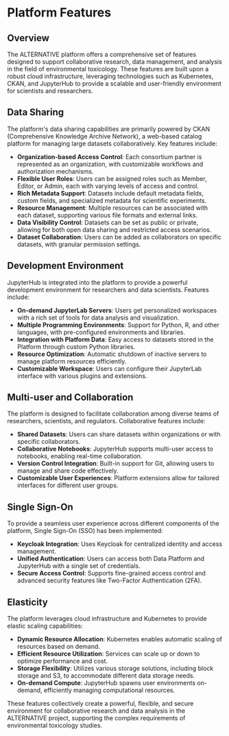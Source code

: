 # Platform Features

## Overview

The ALTERNATIVE platform offers a comprehensive set of features designed to support collaborative research, data management, and analysis in the field of environmental toxicology. These features are built upon a robust cloud infrastructure, leveraging technologies such as Kubernetes, CKAN, and JupyterHub to provide a scalable and user-friendly environment for scientists and researchers.

## Data Sharing

The platform's data sharing capabilities are primarily powered by CKAN (Comprehensive Knowledge Archive Network), a web-based catalog platform for managing large datasets collaboratively. Key features include:

- **Organization-based Access Control**: Each consortium partner is represented as an organization, with customizable workflows and authorization mechanisms.
- **Flexible User Roles**: Users can be assigned roles such as Member, Editor, or Admin, each with varying levels of access and control.
- **Rich Metadata Support**: Datasets include default metadata fields, custom fields, and specialized metadata for scientific experiments.
- **Resource Management**: Multiple resources can be associated with each dataset, supporting various file formats and external links.
- **Data Visibility Control**: Datasets can be set as public or private, allowing for both open data sharing and restricted access scenarios.
- **Dataset Collaboration**: Users can be added as collaborators on specific datasets, with granular permission settings.

## Development Environment

JupyterHub is integrated into the platform to provide a powerful development environment for researchers and data scientists. Features include:

- **On-demand JupyterLab Servers**: Users get personalized workspaces with a rich set of tools for data analysis and visualization.
- **Multiple Programming Environments**: Support for Python, R, and other languages, with pre-configured environments and libraries.
- **Integration with Platform Data**: Easy access to datasets stored in the Platform through custom Python libraries.
- **Resource Optimization**: Automatic shutdown of inactive servers to manage platform resources efficiently.
- **Customizable Workspace**: Users can configure their JupyterLab interface with various plugins and extensions.

## Multi-user and Collaboration

The platform is designed to facilitate collaboration among diverse teams of researchers, scientists, and regulators. Collaborative features include:

- **Shared Datasets**: Users can share datasets within organizations or with specific collaborators.
- **Collaborative Notebooks**: JupyterHub supports multi-user access to notebooks, enabling real-time collaboration.
- **Version Control Integration**: Built-in support for Git, allowing users to manage and share code effectively.
- **Customizable User Experiences**: Platform extensions allow for tailored interfaces for different user groups.

## Single Sign-On

To provide a seamless user experience across different components of the platform, Single Sign-On (SSO) has been implemented:

- **Keycloak Integration**: Uses Keycloak for centralized identity and access management.
- **Unified Authentication**: Users can access both Data Platform and JupyterHub with a single set of credentials.
- **Secure Access Control**: Supports fine-grained access control and advanced security features like Two-Factor Authentication (2FA).

## Elasticity

The platform leverages cloud infrastructure and Kubernetes to provide elastic scaling capabilities:

- **Dynamic Resource Allocation**: Kubernetes enables automatic scaling of resources based on demand.
- **Efficient Resource Utilization**: Services can scale up or down to optimize performance and cost.
- **Storage Flexibility**: Utilizes various storage solutions, including block storage and S3, to accommodate different data storage needs.
- **On-demand Compute**: JupyterHub spawns user environments on-demand, efficiently managing computational resources.

These features collectively create a powerful, flexible, and secure environment for collaborative research and data analysis in the ALTERNATIVE project, supporting the complex requirements of environmental toxicology studies.